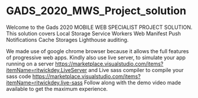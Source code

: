 # GADS_2020_MWS_Project_solution

Welcome to the Gads 2020 MOBILE WEB SPECIALIST PROJECT SOLUTION.
This solution covers
    Local Storage
    Service Workers
    Web Manifest
    Push Notifications
    Cache Storages
    Lighthouse auditing.
    
    
We made use of google chrome browser because it allows the full features of progressive web apps.
Kindly also use live server, to simulate your app running on a server https://marketplace.visualstudio.com/items?itemName=ritwickdey.LiveServer
and Live sass compiler to compile your sass code https://marketplace.visualstudio.com/items?itemName=ritwickdey.live-sass
Follow along with the demo video made available to get the maximum experience.
